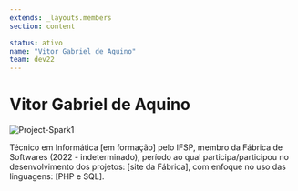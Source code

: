 ```yaml
---
extends: _layouts.members
section: content

status: ativo
name: "Vitor Gabriel de Aquino"
team: dev22
---
```


# Vitor Gabriel de Aquino

![Project-Spark1]()

Técnico em Informática [em formação] pelo IFSP, membro da Fábrica de Softwares (2022 - indeterminado), período ao qual participa/participou no desenvolvimento dos projetos: [site da Fábrica], com enfoque no uso das linguagens: [PHP e SQL].
